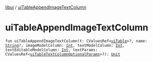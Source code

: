 [libui](index.md) / [uiTableAppendImageTextColumn](./ui-table-append-image-text-column.md)

# uiTableAppendImageTextColumn

`fun uiTableAppendImageTextColumn(t: CValuesRef<`[`uiTable`](ui-table.md)`>?, name: `[`String`](https://kotlinlang.org/api/latest/jvm/stdlib/kotlin/-string/index.html)`?, imageModelColumn: `[`Int`](https://kotlinlang.org/api/latest/jvm/stdlib/kotlin/-int/index.html)`, textModelColumn: `[`Int`](https://kotlinlang.org/api/latest/jvm/stdlib/kotlin/-int/index.html)`, textEditableModelColumn: `[`Int`](https://kotlinlang.org/api/latest/jvm/stdlib/kotlin/-int/index.html)`, textParams: CValuesRef<`[`uiTableTextColumnOptionalParams`](ui-table-text-column-optional-params/index.md)`>?): `[`Unit`](https://kotlinlang.org/api/latest/jvm/stdlib/kotlin/-unit/index.html)